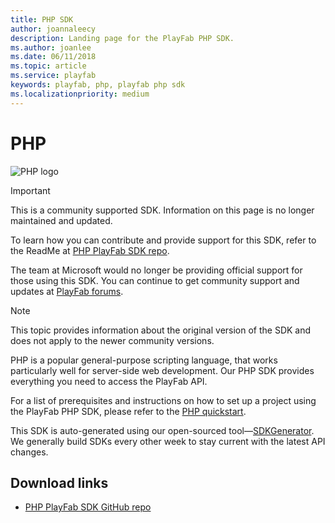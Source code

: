 ```yaml
---
title: PHP SDK
author: joannaleecy
description: Landing page for the PlayFab PHP SDK.
ms.author: joanlee
ms.date: 06/11/2018
ms.topic: article
ms.service: playfab
keywords: playfab, php, playfab php sdk
ms.localizationpriority: medium
---
```


# PHP

![PHP logo](../media/sdk-php.png)

>[!Important]
>This is a community supported SDK. Information on this page is no longer maintained and updated.

To learn how you can contribute and provide support for this SDK, refer to the ReadMe at [PHP PlayFab SDK repo](https://github.com/PlayFab/PhpSdk).

The team at Microsoft would no longer be providing official support for those using this SDK. You can continue to get community support and updates at [PlayFab forums](https://community.playfab.com/index.html).

>[!Note]
>This topic provides information about the original version of the SDK and does not apply to the newer community versions.

PHP is a popular general-purpose scripting language, that works particularly well for server-side web development. Our PHP SDK provides everything you need to access the PlayFab API.

For a list of prerequisites and instructions on how to set up a project using the PlayFab PHP SDK, please refer to the [PHP quickstart](quickstart.md).

This SDK is auto-generated using our open-sourced tool&mdash;[SDKGenerator](../sdkgenerator/index.md). We generally build SDKs every other week to stay current with the latest API changes.

## Download links

- [PHP PlayFab SDK GitHub repo](https://github.com/PlayFab/PhpSdk)